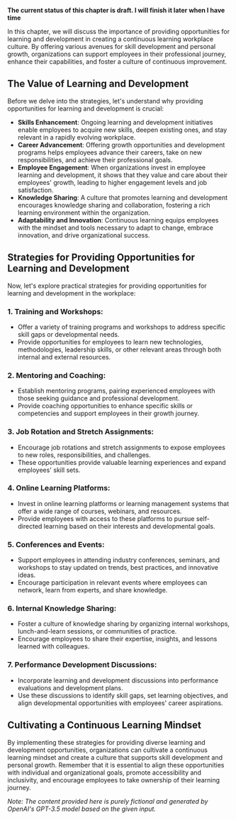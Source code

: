 **The current status of this chapter is draft. I will finish it later when I have time**

In this chapter, we will discuss the importance of providing opportunities for learning and development in creating a continuous learning workplace culture. By offering various avenues for skill development and personal growth, organizations can support employees in their professional journey, enhance their capabilities, and foster a culture of continuous improvement.

The Value of Learning and Development
-------------------------------------

Before we delve into the strategies, let's understand why providing opportunities for learning and development is crucial:

* **Skills Enhancement**: Ongoing learning and development initiatives enable employees to acquire new skills, deepen existing ones, and stay relevant in a rapidly evolving workplace.
* **Career Advancement**: Offering growth opportunities and development programs helps employees advance their careers, take on new responsibilities, and achieve their professional goals.
* **Employee Engagement**: When organizations invest in employee learning and development, it shows that they value and care about their employees' growth, leading to higher engagement levels and job satisfaction.
* **Knowledge Sharing**: A culture that promotes learning and development encourages knowledge sharing and collaboration, fostering a rich learning environment within the organization.
* **Adaptability and Innovation**: Continuous learning equips employees with the mindset and tools necessary to adapt to change, embrace innovation, and drive organizational success.

Strategies for Providing Opportunities for Learning and Development
-------------------------------------------------------------------

Now, let's explore practical strategies for providing opportunities for learning and development in the workplace:

### 1. Training and Workshops:

* Offer a variety of training programs and workshops to address specific skill gaps or developmental needs.
* Provide opportunities for employees to learn new technologies, methodologies, leadership skills, or other relevant areas through both internal and external resources.

### 2. Mentoring and Coaching:

* Establish mentoring programs, pairing experienced employees with those seeking guidance and professional development.
* Provide coaching opportunities to enhance specific skills or competencies and support employees in their growth journey.

### 3. Job Rotation and Stretch Assignments:

* Encourage job rotations and stretch assignments to expose employees to new roles, responsibilities, and challenges.
* These opportunities provide valuable learning experiences and expand employees' skill sets.

### 4. Online Learning Platforms:

* Invest in online learning platforms or learning management systems that offer a wide range of courses, webinars, and resources.
* Provide employees with access to these platforms to pursue self-directed learning based on their interests and developmental goals.

### 5. Conferences and Events:

* Support employees in attending industry conferences, seminars, and workshops to stay updated on trends, best practices, and innovative ideas.
* Encourage participation in relevant events where employees can network, learn from experts, and share knowledge.

### 6. Internal Knowledge Sharing:

* Foster a culture of knowledge sharing by organizing internal workshops, lunch-and-learn sessions, or communities of practice.
* Encourage employees to share their expertise, insights, and lessons learned with colleagues.

### 7. Performance Development Discussions:

* Incorporate learning and development discussions into performance evaluations and development plans.
* Use these discussions to identify skill gaps, set learning objectives, and align developmental opportunities with employees' career aspirations.

Cultivating a Continuous Learning Mindset
-----------------------------------------

By implementing these strategies for providing diverse learning and development opportunities, organizations can cultivate a continuous learning mindset and create a culture that supports skill development and personal growth. Remember that it is essential to align these opportunities with individual and organizational goals, promote accessibility and inclusivity, and encourage employees to take ownership of their learning journey.

*Note: The content provided here is purely fictional and generated by OpenAI's GPT-3.5 model based on the given input.*
